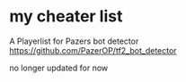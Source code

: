 # my cheater list

A Playerlist for Pazers bot detector 
https://github.com/PazerOP/tf2_bot_detector

no longer updated for now
